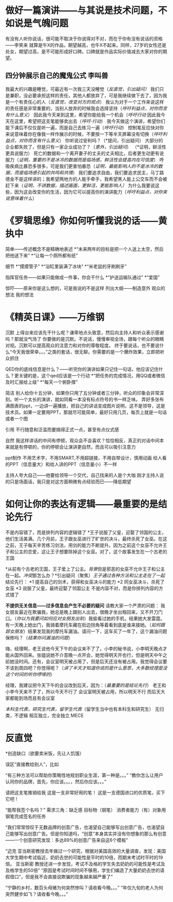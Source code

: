 

# 做好一篇演讲——与其说是技术问题，不如说是气魄问题
有没有人听你说话，很可能不取决于你说得对不对，而在于你有没有说话的资格——李笑来
就算是牛X的作品，期望越高，也牛X不起来。同样，27岁的女性还是处女，期望过高，是不可能形成好口碑。口碑就是作品实际价值减去大家对你的期望。



## 四分钟展示自己的魔鬼公式 李叫兽
我最大的兴趣是睡觉，可最近有一次我三天没睡觉（*反直觉，引出疑问）*
我们只是兼职，没必要承担这样的责任，其他人都放弃了，可是我继续做下去了，因为我是一个有责任心的人（*反直觉，改变对方的观点*）
我认为对于一个工作来说这样的责任感是非常重要的，当别人放弃的时候我会选择坚持（*呼吁利益点，对你而言有什么意义*）
因此我今天来到这里，希望你能给我一个机会（*呼吁行动*
因此我今天在这里，希望把这支笔能够卖出去（*呼吁·行动*）
我今天做这个演讲，希望你们能下课后不仅仅是听一遍，而是自己去练习一遍（*呼吁行动*）
控制笔反应快对你来说意味着你在像我一样作展示的时候，不要按一下等半天屏幕没有切换（*呼吁利益点，对你而言有什么意义*）
你听说过安利吗？（*提问，引出疑问）
大部分的企业都失败了，但是只有一家企业成功了？（*意外，引出疑问*）
（*证明，鲜活性更具说服力）
死亡的数据和一个离开妻子的丈夫的丈夫相比，后者更生动更有说服力（*证明，重要的不是冰冷的数据而是临场感，鲜活性会提高内在可信度*）
呼吸疾病比暴恐多很多，可是我们更害怕暴恐（*证明，最能影响人的不是冰冷的数据，而是临场感引起的共鸣和共情*）
我们要追求自由，我们要追求民主，马丁路德金不是这样讲的；我希望两地方的人能手牵手，我希望黑人能上公交车而不会被赶下来（*证明，不讲数据，描述画面，更鲜活，更能影响人）*
为什么我要说这些，因为这会改变你的生活，因为它可以提高你的演讲能力（*呼吁利益点，对你来说意味着什么*）





# 《罗辑思维》你如何听懂我说的话——黄执中
简单——传述概念不是精确地表述
*“未来两年的目标是把一个人送上太空，然后把他送下来”
*“让每一个厕所都有纸”

细节
*“摸摸管子”
*“浴缸里装满了冰块”
*“米老鼠的牙刷刷牙”

指挥官任务——如果只能做成一件事，你会干什么
*“护送运输队通过”
*“爱国”

惊吓——原来你是这么想的，可是我说的不是这样
列出大纲——制造意外
观众的想法
我的想法

# 《精英日课》——万维钢
沉默
上得台来应该先干什么呢？谦卑地点头致意，然后向主持人和听众表示感谢吗？那就没气场了
你要做的是沉默。不说话，慢慢审视全场，跟每个听众的眼睛对视。沉默可以提高观众的注意力和对你的尊敬程度。
终于要说话，也不要说什么“今天我很荣幸。。。”之类的套话，很无聊。你需要的是一个爆炸效果，立即把听众抓住


QED你的底线信息是什么？——听完你的演讲如果只记住一句话，他应该记住什么？更关键的是，这个qed应该是一个行动
*“把任务的完成情况，用QQ或者微信及时汇报给上级”
*“每天一个俯卧撑”

简洁
别人给你十五分钟，如果你只用了五分钟或者三分钟，听众的印象会非常深刻。听一个太长的演讲，就如同看一本没有标点符号的书一样乏味。
弄好多张布满图表的ppt，一边讲一遍播放，把自己的讲话变成图片说明，这不是领导，这是技术员。如果一定要用PPT，那就尽可能简单，最好只用几页，每页上就是一句话或者一个图

引用
不行随意和泛滥而要搞得正式一点，甚至有点仪式感


自然
我这样讲话的中间有停顿，观众会不会喜欢？恰恰相反，真正的对话中间本来就是有停顿的，你的停顿会让演讲更自然，而且可以吸引注意力



ppt制作
不用艺术字，不用SMART,不用超链接，不用自带设计，慎用动画
给人看的PPT（信息量大）和给人讲的PPT（信息量小）不一样


主持人夸大自己——他要给领导一个交代，自己找来的人是个大咖
刚才主持人说的只是场面话，我只是对这方面稍微有点经验而已——降低期望


# 如何让你的表达有逻辑——最重要的是结论先行
不是内容错了，而是排列内容的逻辑错了
*王子说服了父皇，迎娶了邻国的公主，他们生活美满。几个月前，王子跟女巫进行了旷世的决斗，最终杀死了女巫。在这之前，王子每天辛苦练习剑法，用剑的能力不断提升。因为之前这个女巫不允许王子和公主的恋爱，这让王子想要除掉这个女巫。对了，这个故事发生在一个古老的王国

*从前有个古老的王国，王子爱上了公主。*背景*但是邪恶的女巫不允许王子和公主在一起。*冲突*那怎么办？*引出疑问（聚焦）*王子通过各种方法和公主走在了一起*结论先行：
*1 提高自己的剑术，获得和女巫决斗的能力
*2 同女巫决斗，杀死了女巫
*3 说服了父皇，最终迎娶了邻国公主
不是内容不对，而是你排列内容的方式错了



**不提供无关信息——过多信息会产生不必要的疑问**
请教大家一个严肃的问题：
我女朋友最近在欺骗我，她总是晚上跟别人出去，很晚才坐出租回来，又不开刀门口。（*你以为我要问如何应对女朋友出轨*）我偷看过她的手机，结果她大发雷霆。有一天晚上她出门，我骑着摩托车藏在街边拐角等着看到底是谁来接她。（*如何跟踪女朋友*）结果发现我的摩托车漏油。请问一下，这车买了一年了，这个漏油问题保修吗？（*结果你问漏油的问题*）

嗨，经理啊，老王说他今天下午的会议来不了了。小李的秘书说，小李明天晚点才能从国外回来。张姐说她不介意晚一点开会，她觉得明天开也行，但是明天中午之前她没时间。还有，会议室明天被占用了，但是后天还没有被占用。我觉得会议要不该到周四吧？你觉得呢？（*讲了半天才知道你说的是什么意思，大多数经理是没这个时间的听你啰嗦的*）

经理，我建议把今天下午的会议改到后天，因为：（*最重要的是结论先行*）
老王和小李今天来不了了，所以今天不行了
会议室明天被占用，所以明天不行
而后天大家都能到场而且有会议室


*本科生代表，研究生代表，留学生代表*（留学生当中也有本科生和研究生）
无归类，不逻辑
相互独立，完全独立 MECE


# 反直觉
*创造缺口（欲要卖米饭，先让人饥饿）

误区“直接教给别人”，比如

“有三种方法可以帮助你策略性地规划职业生涯，第一种是。。。”
“教你怎么让用户认同你的品牌，首先，你应该。。。，然后你应该。。。”

请把这支笔推销给我
这是一支非常好用的笔！
这是一支德国进口的优质笔，买下它吧！

“能帮我签个名吗？”
需求三角：缺乏感 目标物（钢笔） 消费者能力（有）对象用钢笔完成签名的任务

“我们常常惊叹于无数品牌的创意广告，也渴望自己能够写出创意广告，也渴望自己能够写出创意广告。但是你知道吗，“创意”本身其实并没有你想象的那么有创意——一个创意研究发现：多达89%的创意广告来自这6个模板”

“迈克 亚当斯密教授去年做过一个研究，根据对美国高效的大量调查，发现：美国大学生期中考试临近，奶奶去世的可能性是平时的10倍，而期末考试时平时的19倍。 亚当斯密 教授还进一步发现，考试不及格的学生失去奶奶的可能性是考试及及格学生的50倍”
“原因是考试时间时间不够用，学生们编造了大量奶奶去世的请假借口”，但是我不会直接说欺骗的现象越来越严重了”

“宁静的乡村，数百头母猪为何突然惨叫？请收看今晚。。。”
“年仅九旬的老人为何突然健步如飞？请收看今晚。。。”
